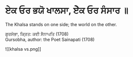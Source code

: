 # ਏਕ ਓਰ ਭਯੋ ਖਾਲਸਾ, ਏੇਕ ਓਰ ਸੰਸਾਰ ॥  
The Khalsa stands on one side; the world on the other.  
  
ਗੁਰਸੋਭਾ, ਕ੍ਰਿਤ: ਕਵੀ ਸੈਨਾਪਤਿ (1708)  
Gursobha, author: the Poet Sainapati (1708)

![[khalsa vs.png]]